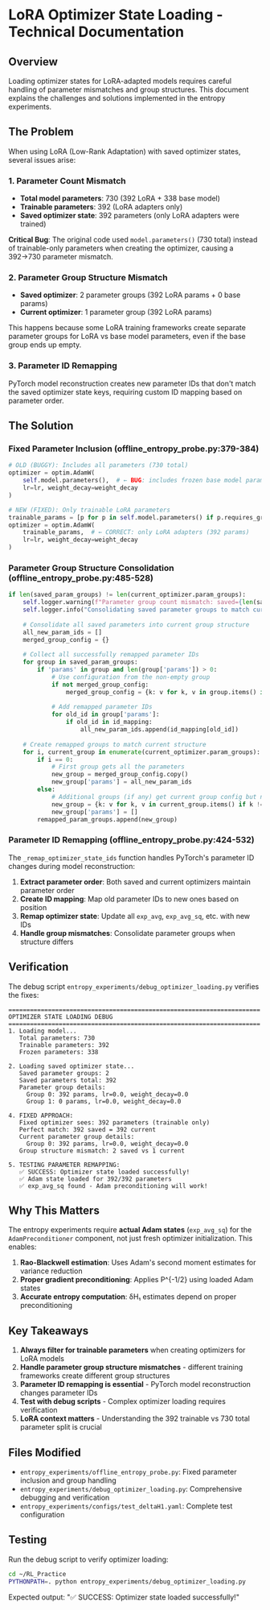 # LoRA Optimizer State Loading - Technical Documentation

## Overview

Loading optimizer states for LoRA-adapted models requires careful handling of parameter mismatches and group structures. This document explains the challenges and solutions implemented in the entropy experiments.

## The Problem

When using LoRA (Low-Rank Adaptation) with saved optimizer states, several issues arise:

### 1. Parameter Count Mismatch
- **Total model parameters**: 730 (392 LoRA + 338 base model)
- **Trainable parameters**: 392 (LoRA adapters only)
- **Saved optimizer state**: 392 parameters (only LoRA adapters were trained)

**Critical Bug**: The original code used `model.parameters()` (730 total) instead of trainable-only parameters when creating the optimizer, causing a 392→730 parameter mismatch.

### 2. Parameter Group Structure Mismatch
- **Saved optimizer**: 2 parameter groups (392 LoRA params + 0 base params)
- **Current optimizer**: 1 parameter group (392 LoRA params)

This happens because some LoRA training frameworks create separate parameter groups for LoRA vs base model parameters, even if the base group ends up empty.

### 3. Parameter ID Remapping
PyTorch model reconstruction creates new parameter IDs that don't match the saved optimizer state keys, requiring custom ID mapping based on parameter order.

## The Solution

### Fixed Parameter Inclusion (offline_entropy_probe.py:379-384)

```python
# OLD (BUGGY): Includes all parameters (730 total)
optimizer = optim.AdamW(
    self.model.parameters(),  # ← BUG: includes frozen base model params
    lr=lr, weight_decay=weight_decay
)

# NEW (FIXED): Only trainable LoRA parameters
trainable_params = [p for p in self.model.parameters() if p.requires_grad]
optimizer = optim.AdamW(
    trainable_params,  # ← CORRECT: only LoRA adapters (392 params)
    lr=lr, weight_decay=weight_decay
)
```

### Parameter Group Structure Consolidation (offline_entropy_probe.py:485-528)

```python
if len(saved_param_groups) != len(current_optimizer.param_groups):
    self.logger.warning(f"Parameter group count mismatch: saved={len(saved_param_groups)}, current={len(current_optimizer.param_groups)}")
    self.logger.info("Consolidating saved parameter groups to match current structure")
    
    # Consolidate all saved parameters into current group structure
    all_new_param_ids = []
    merged_group_config = {}
    
    # Collect all successfully remapped parameter IDs
    for group in saved_param_groups:
        if 'params' in group and len(group['params']) > 0:
            # Use configuration from the non-empty group
            if not merged_group_config:
                merged_group_config = {k: v for k, v in group.items() if k != 'params'}
            
            # Add remapped parameter IDs
            for old_id in group['params']:
                if old_id in id_mapping:
                    all_new_param_ids.append(id_mapping[old_id])
    
    # Create remapped groups to match current structure
    for i, current_group in enumerate(current_optimizer.param_groups):
        if i == 0:
            # First group gets all the parameters
            new_group = merged_group_config.copy()
            new_group['params'] = all_new_param_ids
        else:
            # Additional groups (if any) get current group config but no params
            new_group = {k: v for k, v in current_group.items() if k != 'params'}
            new_group['params'] = []
        remapped_param_groups.append(new_group)
```

### Parameter ID Remapping (offline_entropy_probe.py:424-532)

The `_remap_optimizer_state_ids` function handles PyTorch's parameter ID changes during model reconstruction:

1. **Extract parameter order**: Both saved and current optimizers maintain parameter order
2. **Create ID mapping**: Map old parameter IDs to new ones based on position  
3. **Remap optimizer state**: Update all `exp_avg`, `exp_avg_sq`, etc. with new IDs
4. **Handle group mismatches**: Consolidate parameter groups when structure differs

## Verification

The debug script `entropy_experiments/debug_optimizer_loading.py` verifies the fixes:

```
======================================================================
OPTIMIZER STATE LOADING DEBUG
======================================================================
1. Loading model...
   Total parameters: 730
   Trainable parameters: 392
   Frozen parameters: 338

2. Loading saved optimizer state...
   Saved parameter groups: 2
   Saved parameters total: 392
   Parameter group details:
     Group 0: 392 params, lr=0.0, weight_decay=0.0
     Group 1: 0 params, lr=0.0, weight_decay=0.0

4. FIXED APPROACH:
   Fixed optimizer sees: 392 parameters (trainable only)
   Perfect match: 392 saved = 392 current
   Current parameter group details:
     Group 0: 392 params, lr=0.0, weight_decay=0.0
   Group structure mismatch: 2 saved vs 1 current

5. TESTING PARAMETER REMAPPING:
   ✅ SUCCESS: Optimizer state loaded successfully!
   ✅ Adam state loaded for 392/392 parameters
   ✅ exp_avg_sq found - Adam preconditioning will work!
```

## Why This Matters

The entropy experiments require **actual Adam states** (`exp_avg_sq`) for the `AdamPreconditioner` component, not just fresh optimizer initialization. This enables:

1. **Rao-Blackwell estimation**: Uses Adam's second moment estimates for variance reduction
2. **Proper gradient preconditioning**: Applies P^{-1/2} using loaded Adam states
3. **Accurate entropy computation**: δH₁ estimates depend on proper preconditioning

## Key Takeaways

1. **Always filter for trainable parameters** when creating optimizers for LoRA models
2. **Handle parameter group structure mismatches** - different training frameworks create different group structures
3. **Parameter ID remapping is essential** - PyTorch model reconstruction changes parameter IDs
4. **Test with debug scripts** - Complex optimizer loading requires verification
5. **LoRA context matters** - Understanding the 392 trainable vs 730 total parameter split is crucial

## Files Modified

- `entropy_experiments/offline_entropy_probe.py`: Fixed parameter inclusion and group handling
- `entropy_experiments/debug_optimizer_loading.py`: Comprehensive debugging and verification
- `entropy_experiments/configs/test_deltaH1.yaml`: Complete test configuration

## Testing

Run the debug script to verify optimizer loading:
```bash
cd ~/RL_Practice
PYTHONPATH=. python entropy_experiments/debug_optimizer_loading.py
```

Expected output: "✅ SUCCESS: Optimizer state loaded successfully!"